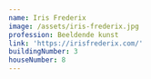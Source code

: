 ```yaml
---
name: Iris Frederix
image: /assets/iris-frederix.jpg
profession: Beeldende kunst
link: 'https://irisfrederix.com/'
buildingNumber: 3
houseNumber: 8
---
```


